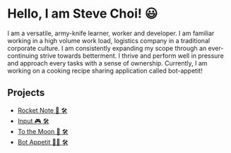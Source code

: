 # Hello, I am Steve Choi! 😃

I am a versatile, army-knife learner, worker and developer. I am familiar working in a high volume work load, logistics company in a traditional corporate culture. I am consistently expanding my scope through an ever-continuing strive towards betterment. I thrive and perform well in pressure and approach every tasks with a sense of ownership. Currently, I am working on a cooking recipe sharing application called bot-appetit!

## Projects
 - <a href="https://rocket-note-app.herokuapp.com/" > Rocket Note 🚀 </a>  <a href="https://github.com/fiasco071/aa-rocket-note" >🛠️</a>
 - <a href="https://inputapptest.herokuapp.com/" > Input 🎮 </a>  <a href="https://github.com/thstar79/input" >🛠️</a>
 - <a href="https://tothemoon-investment-app.herokuapp.com/" > To the Moon 🌙 </a>  <a href="https://github.com/fiasco071/tothemoon" >🛠️ </a>
 - <a href="https://bot-appetit.herokuapp.com/" > Bot Appetit 🧑‍🍳 </a>  <a href="https://github.com/Fiasco071/BotAppetit" >🛠️</a>
